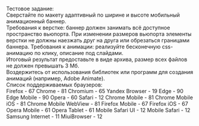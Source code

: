 Тестовое задание:  
Сверстайте по макету адаптивный по ширине и высоте мобильный анимационный баннер.  
Требования к верстке: 
баннер должен занимать всё доступное пространство вьюпорта. При изменении размеров вьюпорта элементы верстки не должны наезжать друг на друга или обрезаться границами баннера. Требования к анимации: 
реализуйте бесконечную css-анимацию по клику, описание под слайдами.  
Итоговый результат предоставьте в виде архива, размер всех файлов не должен превышать 3 Мб.  
Воздержитесь от использования библиотек или программ для создания анимаций (например, Adobe Animate).  
Список поддерживаемых браузеров:  
Firefox - 67
Chrome - 81
Chromium - 65
Yandex Browser - 19
Edge - 90
Edge Mobile - 90
Opera - 60
Safari - 12
Chrome Mobile - 81
Chrome Mobile iOS - 81
Chrome Mobile WebView - 81
Firefox Mobile - 67
Firefox iOS - 67
Opera Mobile - 61
Opera Tablet - 61
Mobile Safari UI - 12
Mobile Safari - 12
Samsung Internet - 11
MiuiBrowser - 12
